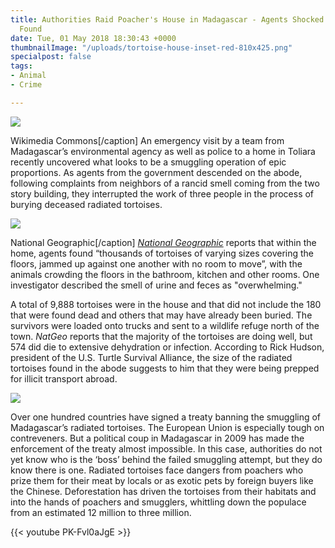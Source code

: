 ```yaml
---
title: Authorities Raid Poacher's House in Madagascar - Agents Shocked at What They
  Found
date: Tue, 01 May 2018 18:30:43 +0000
thumbnailImage: "/uploads/tortoise-house-inset-red-810x425.png"
specialpost: false
tags:
- Animal
- Crime

---
```

![](http://newsattorneys.staging.wpengine.com/wp-content/uploads/2018/05/radiated-tortoise-wikim.jpg) 

Wikimedia Commons\[/caption\] An emergency visit by a team from Madagascar’s environmental agency as well as police to a home in Toliara recently uncovered what looks to be a smuggling operation of epic proportions. As agents from the government descended on the abode, following complaints from neighbors of a rancid smell coming from the two story building, they interrupted the work of three people in the process of burying deceased radiated tortoises.

![](http://newsattorneys.staging.wpengine.com/wp-content/uploads/2018/05/tortoise-house-madagascar-nat-geo.jpg) 

National Geographic\[/caption\] [_National Geographic_](https://news.nationalgeographic.com/2018/04/wildlife-watch-radiated-tortoises-poached-madagascar/?beta=true) reports that within the home, agents found “thousands of tortoises of varying sizes covering the floors, jammed up against one another with no room to move”, with the animals crowding the floors in the bathroom, kitchen and other rooms. One investigator described the smell of urine and feces as "overwhelming."  

A total of 9,888 tortoises were in the house and that did not include the 180 that were found dead and others that may have already been buried. The survivors were loaded onto trucks and sent to a wildlife refuge north of the town. _NatGeo_ reports that the majority of the tortoises are doing well, but 574 did die to extensive dehydration or infection. According to Rick Hudson, president of the U.S. Turtle Survival Alliance, the size of the radiated tortoises found in the abode suggests to him that they were being prepped for illicit transport abroad. 

![](http://newsattorneys.staging.wpengine.com/wp-content/uploads/2018/05/tortoise-room-nat-geo.jpg) 

Over one hundred countries have signed a treaty banning the smuggling of Madagascar’s radiated tortoises. The European Union is especially tough on contreveners. But a political coup in Madagascar in 2009 has made the enforcement of the treaty almost impossible. In this case, authorities do not yet know who is the ‘boss’ behind the failed smuggling attempt, but they do know there is one. Radiated tortoises face dangers from poachers who prize them for their meat by locals or as exotic pets by foreign buyers like the Chinese. Deforestation has driven the tortoises from their habitats and into the hands of poachers and smugglers, whittling down the populace from an estimated 12 million to three million. 

{{< youtube PK-Fvl0aJgE >}}